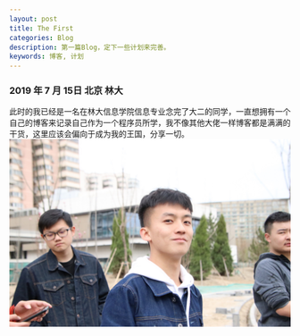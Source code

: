 ```yaml
---
layout: post
title: The First
categories: Blog
description: 第一篇Blog，定下一些计划来完善。
keywords: 博客, 计划
---
```


### 2019 年 7 月 15日 北京 林大

此时的我已经是一名在林大信息学院信息专业念完了大二的同学，一直想拥有一个自己的博客来记录自己作为一个程序员所学，我不像其他大佬一样博客都是满满的干货，这里应该会偏向于成为我的王国，分享一切。
![Me](/images/blog/first.jpg)

